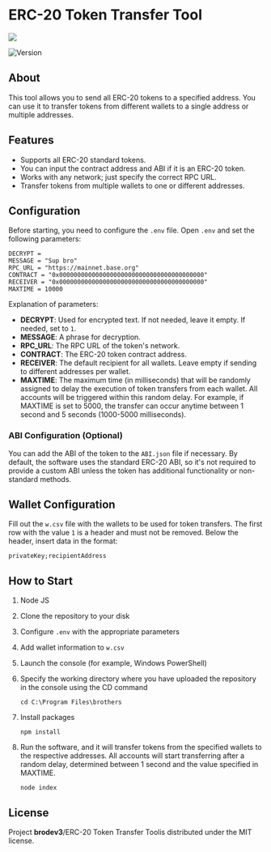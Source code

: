 # ERC-20 Token Transfer Tool

<p>
      <img src="https://i.ibb.co/3sHQCSp/av.jpg" >
</p>

<p >
   <img src="https://img.shields.io/badge/build-v_1.0-brightgreen?label=Version" alt="Version">
</p>


## About

This tool allows you to send all ERC-20 tokens to a specified address. You can use it to transfer tokens from different wallets to a single address or multiple addresses.


## Features
- Supports all ERC-20 standard tokens.
- You can input the contract address and ABI if it is an ERC-20 token.
- Works with any network; just specify the correct RPC URL.
- Transfer tokens from multiple wallets to one or different addresses.

 ## Configuration
 Before starting, you need to configure the ```.env``` file. Open ```.env``` and set the following parameters:
 
    
    DECRYPT = 
    MESSAGE = "Sup bro"
    RPC_URL = "https://mainnet.base.org"
    CONTRACT = "0x0000000000000000000000000000000000000000"
    RECEIVER = "0x0000000000000000000000000000000000000000"
    MAXTIME = 10000

    
Explanation of parameters:
- **DECRYPT**: Used for encrypted text. If not needed, leave it empty. If needed, set to ```1```.
- **MESSAGE**: A phrase for decryption.
- **RPC_URL**: The RPC URL of the token's network.
- **CONTRACT**: The ERC-20 token contract address.
- **RECEIVER**: The default recipient for all wallets. Leave empty if sending to different addresses per wallet.
- **MAXTIME**: The maximum time (in milliseconds) that will be randomly assigned to delay the execution of token transfers from each wallet. All accounts will be triggered within this random delay. For example, if MAXTIME is set to 5000, the transfer can occur anytime between 1 second and 5 seconds (1000-5000 milliseconds).

 ### ABI Configuration (Optional)
You can add the ABI of the token to the ```ABI.json``` file if necessary. By default, the software uses the standard ERC-20 ABI, so it's not required to provide a custom ABI unless the token has additional functionality or non-standard methods.

 ## Wallet Configuration
Fill out the ```w.csv``` file with the wallets to be used for token transfers. The first row with the value ```1``` is a header and must not be removed. Below the header, insert data in the format:

    privateKey;recipientAddress

 ## How to Start

1. Node JS
2. Clone the repository to your disk
3. Configure ```.env``` with the appropriate parameters
4. Add wallet information to ```w.csv```
5. Launch the console (for example, Windows PowerShell)
6. Specify the working directory where you have uploaded the repository in the console using the CD command
    ```
    cd C:\Program Files\brothers
    ```
7. Install packages
   
    ```
    npm install
    ```
8. Run the software, and it will transfer tokens from the specified wallets to the respective addresses. All accounts will start transferring after a random delay, determined between 1 second and the value specified in MAXTIME.
    ```
    node index
    ```





## License

Project **brodev3**/ERC-20 Token Transfer Toolis distributed under the MIT license.
